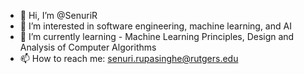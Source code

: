 - 👋 Hi, I’m @SenuriR
- 👀 I’m interested in software engineering, machine learning, and AI
- 🌱 I’m currently learning - Machine Learning Principles, Design and Analysis of Computer Algorithms
- 📫 How to reach me: senuri.rupasinghe@rutgers.edu

<!---
SenuriR/SenuriR is a ✨ special ✨ repository because its `README.md` (this file) appears on your GitHub profile.
You can click the Preview link to take a look at your changes.
--->
